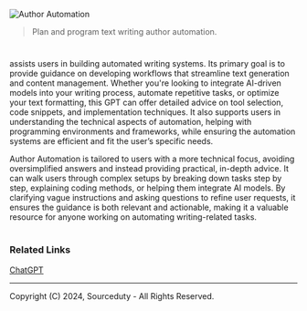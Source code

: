 ![Author Automation](https://github.com/user-attachments/assets/b8084164-7674-40c8-9863-4a086ee62e9b)

> Plan and program text writing author automation.

#

[](https://chatgpt.com/g/g-WK6iPKICT-author-automation) assists users in building automated writing systems. Its primary goal is to provide guidance on developing workflows that streamline text generation and content management. Whether you're looking to integrate AI-driven models into your writing process, automate repetitive tasks, or optimize your text formatting, this GPT can offer detailed advice on tool selection, code snippets, and implementation techniques. It also supports users in understanding the technical aspects of automation, helping with programming environments and frameworks, while ensuring the automation systems are efficient and fit the user’s specific needs.

Author Automation is tailored to users with a more technical focus, avoiding oversimplified answers and instead providing practical, in-depth advice. It can walk users through complex setups by breaking down tasks step by step, explaining coding methods, or helping them integrate AI models. By clarifying vague instructions and asking questions to refine user requests, it ensures the guidance is both relevant and actionable, making it a valuable resource for anyone working on automating writing-related tasks.

#
### Related Links

[ChatGPT](https://github.com/sourceduty/ChatGPT)

***
Copyright (C) 2024, Sourceduty - All Rights Reserved.
